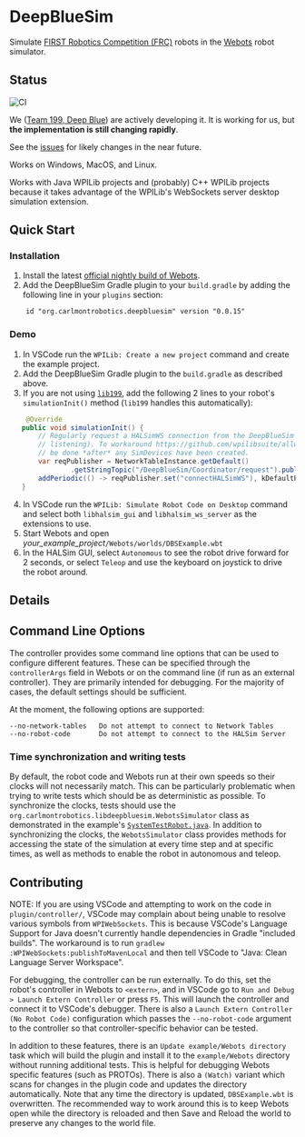 # DeepBlueSim

Simulate [FIRST Robotics Competition (FRC)](https://www.firstinspires.org/robotics/frc) robots
in the [Webots](https://cyberbotics.com/) robot simulator.

## Status

![CI](https://github.com/DeepBlueRobotics/DeepBlueSim/workflows/CI/badge.svg)

We ([Team 199, Deep Blue](http://www.carlmontrobotics.org)) are actively developing it. 
It is working for us, but **the implementation is still changing rapidly**.

See the [issues](https://github.com/DeepBlueRobotics/DeepBlueSim/issues) for likely changes 
in the near future.

Works on Windows, MacOS, and Linux.

Works with Java WPILib projects and (probably) C++ WPILib projects because it takes
advantage of the WPILib's WebSockets server desktop simulation extension.

## Quick Start

### Installation

 1. Install the latest [official nightly build of Webots](https://github.com/cyberbotics/webots/releases).
 1. Add the DeepBlueSim Gradle plugin to your `build.gradle` by adding the following line
 in your `plugins` section:
 ```
     id "org.carlmontrobotics.deepbluesim" version "0.0.15"
 ```

### Demo

 1. In VSCode run the `WPILib: Create a new project` command and create the example project.
 2. Add the DeepBlueSim Gradle plugin to the `build.gradle` as described above.
 3. If you are not using [`lib199`](https://github.com/DeepBlueRobotics/lib199), add the following 2
    lines to your robot's `simulationInit()` method (`lib199` handles this automatically):
 ```java
     @Override
    public void simulationInit() {
        // Regularly request a HALSimWS connection from the DeepBlueSim controller (if/when it is
        // listening). To workaround https://github.com/wpilibsuite/allwpilib/issues/6842, this must
        // be done *after* any SimDevices have been created.
        var reqPublisher = NetworkTableInstance.getDefault()
                .getStringTopic("/DeepBlueSim/Coordinator/request").publish();
        addPeriodic(() -> reqPublisher.set("connectHALSimWS"), kDefaultPeriod);
    }
 ```
 4. In VSCode run the `WPILib: Simulate Robot Code on Desktop` command and select both
 `libhalsim_gui` and `libhalsim_ws_server` as the extensions to use.
 5. Start Webots and open *your_example_project*`/Webots/worlds/DBSExample.wbt`
 6. In the HALSim GUI, select `Autonomous` to see the robot drive forward for 2 seconds, or
 select `Teleop` and use the keyboard on joystick to drive the robot around.

## Details

## Command Line Options
The controller provides some command line options that can be used to configure
different features. These can be specified through the `controllerArgs` field in
Webots or on the command line (if run as an external controller). They are primarily
intended for debugging. For the majority of cases, the default settings should be sufficient.

At the moment, the following options are supported:
```
--no-network-tables   Do not attempt to connect to Network Tables
--no-robot-code       Do not attempt to connect to the HALSim Server
```

### Time synchronization and writing tests

By default, the robot code and Webots run at their own speeds so their clocks will not necessarily
match. This can be particularly problematic when trying to write tests which should be as
deterministic as possible. To synchronize the clocks, tests should use the
`org.carlmontrobotics.libdeepbluesim.WebotsSimulator` class as demonstrated in the example's
[`SystemTestRobot.java`](example/src/systemTest/java/frc/robot/SystemTestRobot.java). In addition to
synchronizing the clocks, the `WebotsSimulator` class provides methods for accessing the state of
the simulation at every time step and at specific times, as well as methods to enable the robot in
autonomous and teleop.

## Contributing

NOTE: If you are using VSCode and attempting to work on the code in
`plugin/controller/`, VSCode may complain about being unable to resolve various
symbols from `WPIWebSockets`. This is because VSCode's Language Support for Java
doesn't currently handle dependencies in Gradle "included builds". The workaround
is to run `gradlew :WPIWebSockets:publishToMavenLocal` and then tell VSCode to
"Java: Clean Language Server Workspace".

For debugging, the controller can be run externally. To do this, set the robot's
controller in Webots to `<extern>`, and in VSCode go to
`Run and Debug > Launch Extern Controller` or press `F5`. This will launch the
controller and connect it to VSCode's debugger. There is also a
`Launch Extern Controller (No Robot Code)` configuration which passes the
`--no-robot-code` argument to the controller so that controller-specific behavior
can be tested.

In addition to these features, there is an `Update example/Webots directory` task
which will build the plugin and install it to the `example/Webots` directory
without running additional tests. This is helpful for debugging Webots specific
features (such as PROTOs). There is also a `(Watch)` variant which scans for
changes in the plugin code and updates the directory automatically. Note that
any time the directory is updated, `DBSExample.wbt` is overwritten. The recommended
way to work around this is to keep Webots open while the directory is reloaded and
then Save and Reload the world to preserve any changes to the world file.
